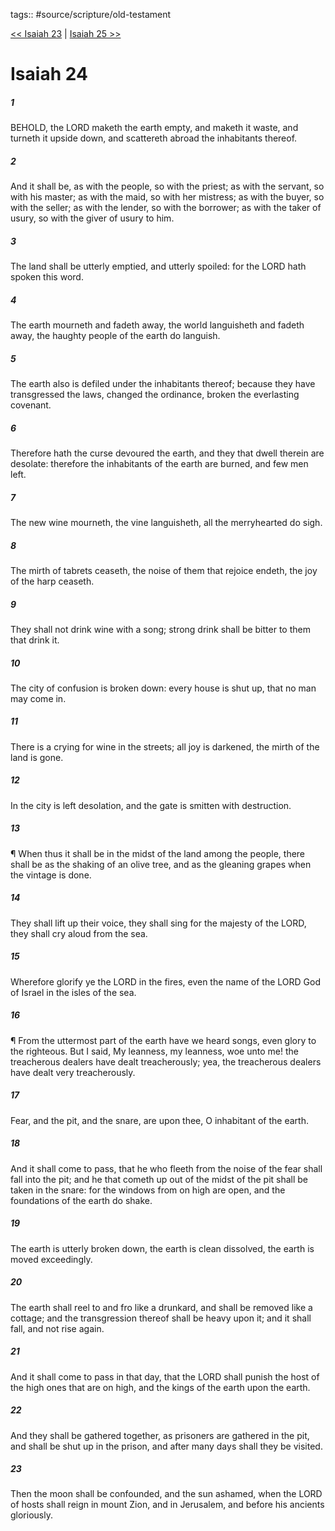 tags:: #source/scripture/old-testament

[<< Isaiah 23](/old-testament/23_Isaiah/Isaiah_23.md) | [Isaiah 25 >>](/old-testament/23_Isaiah/Isaiah_25.md)

# Isaiah 24

##### 1

BEHOLD, the LORD maketh the earth empty, and maketh it waste, and turneth it upside down, and scattereth abroad the inhabitants thereof.

##### 2

And it shall be, as with the people, so with the priest; as with the servant, so with his master; as with the maid, so with her mistress; as with the buyer, so with the seller; as with the lender, so with the borrower; as with the taker of usury, so with the giver of usury to him.

##### 3

The land shall be utterly emptied, and utterly spoiled: for the LORD hath spoken this word.

##### 4

The earth mourneth and fadeth away, the world languisheth and fadeth away, the haughty people of the earth do languish.

##### 5

The earth also is defiled under the inhabitants thereof; because they have transgressed the laws, changed the ordinance, broken the everlasting covenant.

##### 6

Therefore hath the curse devoured the earth, and they that dwell therein are desolate: therefore the inhabitants of the earth are burned, and few men left.

##### 7

The new wine mourneth, the vine languisheth, all the merryhearted do sigh.

##### 8

The mirth of tabrets ceaseth, the noise of them that rejoice endeth, the joy of the harp ceaseth.

##### 9

They shall not drink wine with a song; strong drink shall be bitter to them that drink it.

##### 10

The city of confusion is broken down: every house is shut up, that no man may come in.

##### 11

There is a crying for wine in the streets; all joy is darkened, the mirth of the land is gone.

##### 12

In the city is left desolation, and the gate is smitten with destruction.

##### 13

¶ When thus it shall be in the midst of the land among the people, there shall be as the shaking of an olive tree, and as the gleaning grapes when the vintage is done.

##### 14

They shall lift up their voice, they shall sing for the majesty of the LORD, they shall cry aloud from the sea.

##### 15

Wherefore glorify ye the LORD in the fires, even the name of the LORD God of Israel in the isles of the sea.

##### 16

¶ From the uttermost part of the earth have we heard songs, even glory to the righteous. But I said, My leanness, my leanness, woe unto me! the treacherous dealers have dealt treacherously; yea, the treacherous dealers have dealt very treacherously.

##### 17

Fear, and the pit, and the snare, are upon thee, O inhabitant of the earth.

##### 18

And it shall come to pass, that he who fleeth from the noise of the fear shall fall into the pit; and he that cometh up out of the midst of the pit shall be taken in the snare: for the windows from on high are open, and the foundations of the earth do shake.

##### 19

The earth is utterly broken down, the earth is clean dissolved, the earth is moved exceedingly.

##### 20

The earth shall reel to and fro like a drunkard, and shall be removed like a cottage; and the transgression thereof shall be heavy upon it; and it shall fall, and not rise again.

##### 21

And it shall come to pass in that day, that the LORD shall punish the host of the high ones that are on high, and the kings of the earth upon the earth.

##### 22

And they shall be gathered together, as prisoners are gathered in the pit, and shall be shut up in the prison, and after many days shall they be visited.

##### 23

Then the moon shall be confounded, and the sun ashamed, when the LORD of hosts shall reign in mount Zion, and in Jerusalem, and before his ancients gloriously.
